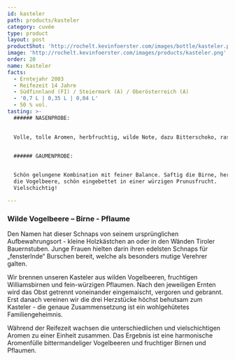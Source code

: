 ```yaml
---
id: kasteler
path: products/kasteler
category: cuvée
type: product
layout: post
productShot: 'http://rochelt.kevinfoerster.com/images/bottle/kasteler.png'
image: 'http://rochelt.kevinfoerster.com/images/products/kasteler.png'
order: 20
name: Kasteler
facts:
  - Erntejahr 2003
  - Reifezeit 14 Jahre
  - Südfinnland (FI) / Steiermark (A) / Oberösterreich (A)
  - '0,7 L | 0,35 L | 0,04 L'
  - 50 % vol.
tasting: >-
  ###### NASENPROBE:

   
  Volle, tolle Aromen, herbfruchtig, wilde Note, dazu Bitterschoko, rassig.


  ###### GAUMENPROBE:

   
  Schön gelungene Kombination mit feiner Balance. Saftig die Birne, herbfruchtig
  die Vogelbeere, schön eingebettet in einer würzigen Prunusfrucht.
  Vielschichtig!

---
```

### Wilde Vogelbeere – Birne - Pflaume


Den Namen hat dieser Schnaps von seinem ursprünglichen Aufbewahrungsort - kleine Holzkästchen an oder in den Wänden Tiroler Bauernstuben. Junge Frauen hielten darin ihren edelsten Schnaps für „fensterlnde“ Burschen bereit, welche als besonders mutige Verehrer galten. 


Wir brennen unseren Kasteler aus wilden Vogelbeeren, fruchtigen Williamsbirnen und fein-würzigen Pflaumen. Nach den jeweiligen Ernten wird das Obst getrennt voneinander eingemaischt, vergoren und gebrannt. Erst danach vereinen wir die drei Herzstücke höchst behutsam zum Kasteler - die genaue Zusammensetzung ist ein wohlgehütetes Familiengeheimnis. 


Während der Reifezeit wachsen die unterschiedlichen und vielschichtigen Aromen zu einer Einheit zusammen. Das Ergebnis ist eine harmonische Aromenfülle bittermandeliger Vogelbeeren und fruchtiger Birnen und Pflaumen.
